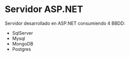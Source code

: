 # Servidor ASP.NET

Servidor desarrollado en ASP.NET consumiendo 4 BBDD:

- SqlServer
- Mysql
- MongoDB
- Postgres
